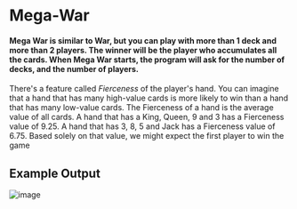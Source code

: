# Mega-War
#### Mega War is similar to War, but you can play with more than 1 deck and more than 2 players. The winner will be the player who accumulates all the cards. When Mega War starts, the program will ask for the number of decks, and the number of players. 
There's a feature called *Fierceness* of the player's hand. You can imagine that a hand that has many high-value cards is more likely to win than a hand that has many low-value cards. The Fierceness of a hand is the average value of all cards. A hand that has a King, Queen, 9 and 3 has a Fierceness value of 9.25. A hand that has 3, 8, 5 and Jack has a Fierceness value of 6.75. Based solely on that value, we might expect the first player to win the game
## Example Output
![image](https://user-images.githubusercontent.com/61099117/145531601-164c4c88-62ec-462d-9a75-55cf85ed4070.png)


